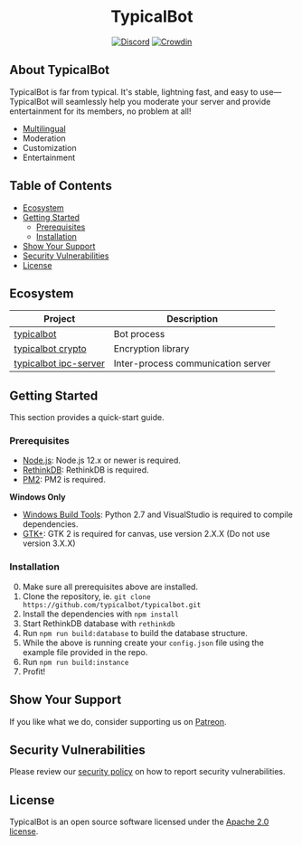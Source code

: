 <p align="center">
    <h1 align="center">TypicalBot</h1>
</p>
<p align="center">
    <a target="_blank" href="https://discord.gg/typicalbot"><img src="https://discordapp.com/api/guilds/163038706117115906/embed.png?style=shield" alt="Discord"></a>
    <a target="_blank" href="https://translate.typicalbot.com/project/typicalbot"><img src="https://badges.crowdin.net/typicalbot/localized.svg" alt="Crowdin"></a>
</p>

## About TypicalBot

TypicalBot is far from typical. It's stable, lightning fast, and easy to use— TypicalBot will seamlessly help you moderate your server and provide entertainment for its members, no problem at all!

 - [Multilingual](https://translate.typicalbot.com)
 - Moderation
 - Customization
 - Entertainment

## Table of Contents

- [Ecosystem](#ecosystem)
- [Getting Started](#getting-started)
    - [Prerequisites](#prerequisites)
    - [Installation](#installation)
- [Show Your Support](#show-your-support)
- [Security Vulnerabilities](#security-vulnerabilities)
- [License](#license)

## Ecosystem

| Project | Description |
|---------|-------------|
| [typicalbot](https://github.com/typicalbot/typicalbot/tree/4.x/packages/bot) | Bot process |
| [typicalbot crypto](https://github.com/typicalbot/typicalbot/tree/4.x/packages/crypto) | Encryption library |
| [typicalbot ipc-server](https://github.com/typicalbot/typicalbot/tree/4.x/packages/ipc-server) | Inter-process communication server | 

## Getting Started

This section provides a quick-start guide.

### Prerequisites

- [Node.js](https://nodejs.org/en/): Node.js 12.x or newer is required.
- [RethinkDB](https://rethinkdb.com/): RethinkDB is required.
- [PM2](http://pm2.keymetrics.io/): PM2 is required.

**Windows Only**
- [Windows Build Tools](https://github.com/felixrieseberg/windows-build-tools): Python 2.7 and VisualStudio is required to compile dependencies.
- [GTK+](http://ftp.gnome.org/pub/GNOME/binaries/win64/gtk+/): GTK 2 is required for canvas, use version 2.X.X (Do not use version 3.X.X)

### Installation

0. Make sure all prerequisites above are installed.
1. Clone the repository, ie. `git clone https://github.com/typicalbot/typicalbot.git`
2. Install the dependencies with `npm install`
3. Start RethinkDB database with `rethinkdb`
4. Run `npm run build:database` to build the database structure.
5. While the above is running create your `config.json` file using the example file provided in the repo.
6. Run `npm run build:instance`
7. Profit!

## Show Your Support

If you like what we do, consider supporting us on [Patreon](https://patreon.com/typicalbot).

## Security Vulnerabilities

Please review our [security policy](https://github.com/typicalbot/typicalbot/security/policy) on how to report security vulnerabilities.

## License

TypicalBot is an open source software licensed under the [Apache 2.0 license](LICENSE).
